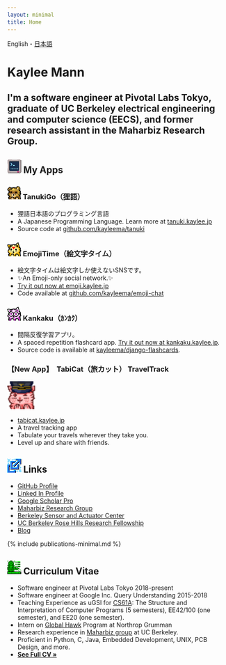 ```yaml
---
layout: minimal
title: Home
---
```



<hgroup>
    <div class="switcher">
        <span>English</span>・<a href="/jp/index.html">日本語</a>
    </div>
    <h1>Kaylee Mann</h1>
    <h2>
        I'm a software engineer at Pivotal Labs Tokyo,
        graduate of UC Berkeley electrical engineering and computer science (EECS),
        and former research assistant in the Maharbiz Research Group.
    </h2>
</hgroup>

## <img width="32px" class="favicon" src="/images/favicons/apps.png" /> My Apps

### <img width="32px" class="favicon" src="/images/favicons/favicon-tanuki.png" /> TanukiGo（狸語）

* 狸語日本語のプログラミング言語
* A Japanese Programming Language. Learn more at [tanuki.kaylee.jp](https://tanuki.kaylee.jp)
* Source code at [github.com/kayleema/tanuki](https://github.com/kayleema/tanuki)

### <img width="32px" class="favicon" src="/images/favicons/favicon-emojitime.png" /> EmojiTime（絵文字タイム）

* 絵文字タイムは絵文字しか使えないSNSです。
* ✨An Emoji-only social network.✨
* [Try it out now at emoji.kaylee.jp](https://emoji.kaylee.jp)
* Code available at [github.com/kayleema/emoji-chat](https://github.com/kayleema/emoji-chat)


### <img width="32px" class="favicon" src="/images/favicons/favicon-megane.png" /> Kankaku（ｶﾝｶｸ）

* 間隔反復学習アプリ。
* A spaced repetition flashcard app.
  [Try it out now at kankaku.kaylee.jp](https://kankaku.kaylee.jp).
* Source code is available at [kayleema/django-flashcards](https://github.com/kayleema/django-flashcards).

<div class="app">
  <h3>
    【New App】　TabiCat（旅カット） TravelTrack
  </h3>
  <div class="appbody">
    <img width="64px" height="64px" class="favicon" src="/images/favicons/favicon-travel.png" />
    <ul>
      <li><a href="https://tabicat.kaylee.jp">tabicat.kaylee.jp</a></li>
      <li>A travel tracking app</li>
      <li>Tabulate your travels wherever they take you.</li>
      <li>Level up and share with friends.</li>
    </ul>
  </div>
</div>

## <img width="32px" class="favicon" src="/images/favicons/link.png" /> Links
* [GitHub Profile](https://github.com/kayleema)
* [Linked In Profile](http://www.linkedin.com/in/kayleem)
* [Google Scholar Pro](https://scholar.google.com/citations?user=octX3FQAAAAJ)
* [Maharbiz Research Group](http://maharbizgroup.wordpress.com/)
* [Berkeley Sensor and Actuator Center](https://bsac.berkeley.edu)
* [UC Berkeley Rose Hills Research Fellowship](https://research.berkeley.edu/surf/surf-rose-hills/)
* [Blog](/posts-minimal.html)

{% include publications-minimal.md %}

## <img width="32px" class="favicon" src="/images/favicons/cv.png" /> Curriculum Vitae
* Software engineer at Pivotal Labs Tokyo 2018-present
* Software engineer at Google Inc. Query Understanding 2015-2018
* Teaching Experience as uGSI for [CS61A](http://www-inst.eecs.berkeley.edu/~cs61a): The Structure and Interpretation of Computer Programs (5 semesters), EE42/100 (one semester), and EE20 (one semester).
* Intern on [Global Hawk](http://en.wikipedia.org/wiki/Northrop_Grumman_RQ-4_Global_Hawk) Program at Northrop Grumman
* Research experience in [Maharbiz group](http://maharbizgroup.wordpress.com/) at UC Berkeley.
* Proficient in Python, C, Java, Embedded Development, UNIX, PCB Design, and more.
* **[See Full CV &raquo;](/resume.pdf)**


